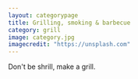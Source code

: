 ```yaml
---
layout: categorypage
title: Grilling, smoking & barbecue
category: grill
image: category.jpg
imagecredit: "https://unsplash.com"
---
```

Don't be shrill, make a grill.